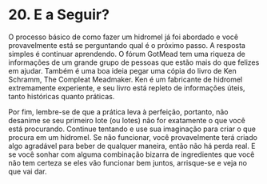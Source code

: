 # 20. E a Seguir?

O processo básico de como fazer um hidromel já foi abordado e você provavelmente está se perguntando qual é o próximo passo. A resposta simples é continuar aprendendo. O fórum GotMead tem uma riqueza de informações de um grande grupo de pessoas que estão mais do que felizes em ajudar. Também é uma boa ideia pegar uma cópia do livro de Ken Schramm, The Compleat Meadmaker. Ken é um fabricante de hidromel extremamente experiente, e seu livro está repleto de informações úteis, tanto históricas quanto práticas.

Por fim, lembre-se de que a prática leva à perfeição, portanto, não desanime se seu primeiro lote (ou lotes) não for exatamente o que você está procurando. Continue tentando e use sua imaginação para criar o que procura em um hidromel. Se não funcionar, você provavelmente terá criado algo agradável para beber de qualquer maneira, então não há perda real. E se você sonhar com alguma combinação bizarra de ingredientes que você não tem certeza se eles vão funcionar bem juntos, arrisque-se e veja no que vai dar.